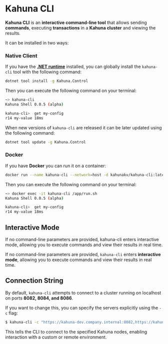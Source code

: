 
# Kahuna CLI

**Kahuna CLI** is an **interactive command-line tool** that allows sending **commands**, executing **transactions** in a **Kahuna cluster** and viewing the results.

It can be installed in two ways:

### **Native Client**
If you have the [**.NET runtime**](https://dotnet.microsoft.com/en-us/download/dotnet/8.0) installed, you can globally install the `kahuna-cli` tool with the following command:

```bash
dotnet tool install -g Kahuna.Control
```

Then you can execute the following command on your terminal:

```bash
~> kahuna-cli
Kahuna Shell 0.0.5 (alpha)

kahuna-cli>  get my-config
r14 my-value 18ms

```

When new versions of `kahuna-cli` are released it can be later updated using the following command:

```bash
dotnet tool update -g Kahuna.Control
```

### **Docker**

If you have **Docker** you can run it on a container:

```bash
docker run --name kahuna-cli --network=host -d kahunakv/kahuna-cli:latest
```

Then you can execute the following command on your terminal:

```bash
~> docker exec -it kahuna-cli /app/run.sh
Kahuna Shell 0.0.5 (alpha)

kahuna-cli>  get my-config
r14 my-value 18ms
```

## Interactive Mode

If no command-line parameters are provided, kahuna-cli enters interactive mode, allowing you to execute commands and view their results in real time.

If no command-line parameters are provided, `kahuna-cli` enters **interactive mode**, allowing you to execute commands and view their results in real time.

## Connection String

By default, `kahuna-cli` attempts to connect to a cluster running on localhost on ports **8082, 8084, and 8086**.  

If you want to change this, you can specify the servers explicitly using the `-c` flag:

```bash
$ kahuna-cli -c "https://kahuna-dev.company.internal:8082,https://kahuna-dev.company.internal:8084"
```

This tells the CLI to connect to the specified Kahuna nodes, enabling interaction with a custom or remote environment.